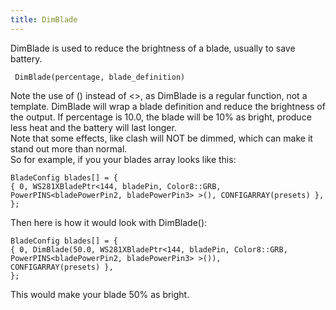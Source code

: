 ```yaml
---
title: DimBlade
---
```

DimBlade is used to reduce the brightness of a blade, usually to save battery.

     DimBlade(percentage, blade_definition)

Note the use of () instead of <>, as DimBlade is a regular function, not a template. DimBlade will wrap a blade definition and reduce the brightness of the output. If percentage is 10.0, the blade will be 10% as bright, produce less heat and the battery will last longer. <br/>
Note that some effects, like clash will NOT be dimmed, which can make it stand out more than normal.<br/>
So for example, if you your blades array looks like this:

    BladeConfig blades[] = {
    { 0, WS281XBladePtr<144, bladePin, Color8::GRB, PowerPINS<bladePowerPin2, bladePowerPin3> >(), CONFIGARRAY(presets) },
    };

Then here is how it would look with DimBlade():

    BladeConfig blades[] = {
    { 0, DimBlade(50.0, WS281XBladePtr<144, bladePin, Color8::GRB, PowerPINS<bladePowerPin2, bladePowerPin3> >()), 
    CONFIGARRAY(presets) },
    };

This would make your blade 50% as bright.
